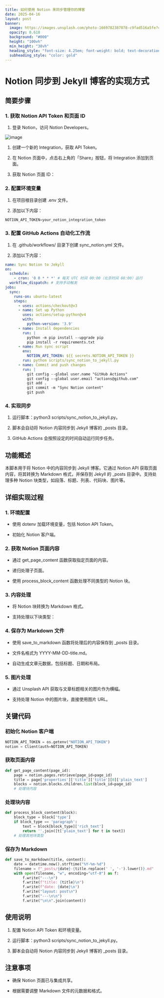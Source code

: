 ```yaml
---
title: 如何使用 Notion 来同步管理你的博客
date: 2025-04-16
layout: post
banner:
  image: https://images.unsplash.com/photo-1669782387078-c9fad516a5fe?crop=entropy&cs=tinysrgb&fit=max&fm=jpg&ixid=M3w2OTIwMzJ8MHwxfHJhbmRvbXx8fHx8fHx8fDE3NDQ4NDIwMDB8&ixlib=rb-4.0.3&q=80&w=1080
  opacity: 0.618
  background: "#000"
  height: "100vh"
  min_height: "38vh"
  heading_style: "font-size: 4.25em; font-weight: bold; text-decoration: underline"
  subheading_style: "color: gold"
---
```


# Notion 同步到 Jekyll 博客的实现方式

## 简要步骤

### 1. 获取 Notion API Token 和页面 ID

1. 登录 Notion，访问 Notion Developers。

![image](https://prod-files-secure.s3.us-west-2.amazonaws.com/a7a0cc5a-89b9-4cda-8686-1fba0ca52f40/d19c1afe-dea5-4312-9333-786b0ba83054/image.png?X-Amz-Algorithm=AWS4-HMAC-SHA256&X-Amz-Content-Sha256=UNSIGNED-PAYLOAD&X-Amz-Credential=ASIAZI2LB466XAAASJOA%2F20250416%2Fus-west-2%2Fs3%2Faws4_request&X-Amz-Date=20250416T222000Z&X-Amz-Expires=3600&X-Amz-Security-Token=IQoJb3JpZ2luX2VjEMb%2F%2F%2F%2F%2F%2F%2F%2F%2F%2FwEaCXVzLXdlc3QtMiJIMEYCIQDHTsmnihcM4%2FHRMMvDfMS9CkXKSAiG9KkkbP2QA10xAwIhAL427SGq3y61hz36gi%2Bim1f7RkZlLU2Et3VHgCiJBNs2Kv8DCE8QABoMNjM3NDIzMTgzODA1IgyM7ne7fsp4JVJEAqAq3AMdbJ1TzTU%2BKMMlYlxvcoWBpQ28x5xBo9EQEVLyyP0A8pHZzmp4PjXkkLNWd%2F3BRsKyisKzISx%2BieGjNnrUbFz83DGrA4pnOuyQvxQZ1t6f3vijioKnNRWigv9iF%2FmV1WKnt%2FUoTxNJVB2cSLUEJd8OrUvTBAiqVTqr6DVNB3lZ%2F%2B17QTMAcOZv4J0%2FimtGuTVm4kp2nKdltv%2B95fEWjWnR3lpYc8TsasiSTT8M9RqYYbmHhpNJCRryza4pCjOrCE20oKdxJ70PvcW9VpfwWUaPrJAn4FK%2BPikfXDK5y5nIfRCB1OET4wRx3KESIXrTqwRnvXwIjdsR3%2BSK4Q%2FcB57x7KQck6QqaVgLRa2Fa59zVoz6%2FX0E51ZkHWwRyd2YSBwjGaUEgkIK%2BI3ev1hhHYJm95jLLwdQ2AzHxqPvb%2BLf6NttFgARV0zHIgSBmj01C5VXtrqgghyxrbvl%2Fda5je94SlHlwP%2BlfNkFlgjoAl1gnAZCRmQeJaRcdogLgDHN%2FnhFr4tpIfXMjo1ryovN9ajAh2BnJIl%2BYwSWUFyiClaloCW%2FQPXXg7amz0Gp8wmOBzNjnpbORFLKLoF9UZJrtVVaPyv%2FdL76kynvfZi1MlIy7d2vT8j%2FtBIUNq3QNzCSx4DABjqkAc6E91mDRwiwILUg9Pg3YSZ%2BofNnvF0sONpzfNLAWLhrH62EuoGXNjB4%2Fv5DxQdNxEHqnY5ZzB9LIBvW%2BTQCaHJkmlF8h%2BBDWuHpFcuuSkPmOsXVri3iJGPf2eT%2FglXXXtqE907%2Bo4KcJEM56YfYaD7YhadY7Covl8KNMTxXzHtMVY%2BuePTLybrx7egc0kFXEnWUmK8h1wIAZb%2FaTALT7aHCubK5&X-Amz-Signature=757b7037293beeeda684d9ce206a9b13826f726f6f802edb78f86eaedd8ccac8&X-Amz-SignedHeaders=host&x-id=GetObject)

1. 创建一个新的 Integration，获取 API Token。

1. 在 Notion 页面中，点击右上角的「Share」按钮，将 Integration 添加到页面。

1. 获取 Notion 页面 ID：


### 2. 配置环境变量

1. 在项目根目录创建 .env 文件。

1. 添加以下内容：

```javascript
NOTION_API_TOKEN=your_notion_integration_token
```

### 3. 配置 GitHub Actions 自动化工作流

1. 在 .github/workflows/ 目录下创建 sync_notion.yml 文件。

1. 添加以下内容：

```yaml
name: Sync Notion to Jekyll
on:
  schedule:
    - cron: '0 0 * * *' # 每天 UTC 时间 00:00（北京时间 08:00）运行
  workflow_dispatch: # 支持手动触发
jobs:
  sync:
    runs-on: ubuntu-latest
    steps:
      - uses: actions/checkout@v3
      - name: Set up Python
        uses: actions/setup-python@v4
        with:
          python-version: '3.9'
      - name: Install dependencies
        run: |
          python -m pip install --upgrade pip
          pip install -r requirements.txt
      - name: Run sync script
        env:
          NOTION_API_TOKEN: ${{ secrets.NOTION_API_TOKEN }}
        run: python scripts/sync_notion_to_jekyll.py
      - name: Commit and push changes
        run: |
          git config --global user.name "GitHub Actions"
          git config --global user.email "actions@github.com"
          git add .
          git commit -m "Sync Notion content"
          git push
```

### 4. 实现同步

1. 运行脚本：python3 scripts/sync_notion_to_jekyll.py。

1. 脚本会自动将 Notion 内容同步到 Jekyll 博客的 _posts 目录。

1. GitHub Actions 会按照设定的时间自动运行同步任务。

## 功能概述

本脚本用于将 Notion 中的内容同步到 Jekyll 博客。它通过 Notion API 获取页面内容，将其转换为 Markdown 格式，并保存到 Jekyll 的 _posts 目录中。支持处理多种 Notion 块类型，如段落、标题、列表、代码块、图片等。

## 详细实现过程

### 1. 环境配置

- 使用 dotenv 加载环境变量，包括 Notion API Token。

- 初始化 Notion 客户端。

### 2. 获取 Notion 页面内容

- 通过 get_page_content 函数获取指定页面的内容。

- 递归处理子页面。

- 使用 process_block_content 函数处理不同类型的 Notion 块。

### 3. 内容处理

- 将 Notion 块转换为 Markdown 格式。

- 支持处理以下块类型：


### 4. 保存为 Markdown 文件

- 使用 save_to_markdown 函数将处理后的内容保存到 _posts 目录。

- 文件名格式为 YYYY-MM-DD-title.md。

- 自动生成文章元数据，包括标题、日期和布局。

### 5. 图片处理

- 通过 Unsplash API 获取与文章标题相关的图片作为横幅。

- 支持处理 Notion 中的图片块，直接使用图片 URL。

## 关键代码

### 初始化 Notion 客户端

```python
NOTION_API_TOKEN = os.getenv("NOTION_API_TOKEN")
notion = Client(auth=NOTION_API_TOKEN)
```

### 获取页面内容

```python
def get_page_content(page_id):
    page = notion.pages.retrieve(page_id=page_id)
    title = page['properties']['title']['title'][0]['plain_text']
    blocks = notion.blocks.children.list(block_id=page_id)
    # 处理块内容
```

### 处理块内容

```python
def process_block_content(block):
    block_type = block['type']
    if block_type == 'paragraph':
        text = block[block_type]['rich_text']
        return ''.join([t['plain_text'] for t in text])
    # 处理其他块类型
```

### 保存为 Markdown

```python
def save_to_markdown(title, content):
    date = datetime.now().strftime("%Y-%m-%d")
    filename = f"_posts/{date}-{title.replace(' ', '-').lower()}.md"
    with open(filename, "w", encoding="utf-8") as f:
        f.write("---\n")
        f.write(f"title: {title}\n")
        f.write(f"date: {date}\n")
        f.write("layout: post\n")
        f.write("---\n\n")
        f.write("\n\n".join(content))
```

## 使用说明

1. 配置 Notion API Token 和环境变量。

1. 运行脚本：python3 scripts/sync_notion_to_jekyll.py。

1. 脚本会自动将 Notion 内容同步到 Jekyll 博客的 _posts 目录。

## 注意事项

- 确保 Notion 页面已与集成共享。

- 根据需要调整 Markdown 文件的元数据和格式。